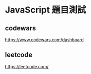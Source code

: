 # JavaScript 題目測試

## codewars
https://www.codewars.com/dashboard

## leetcode
https://leetcode.com/